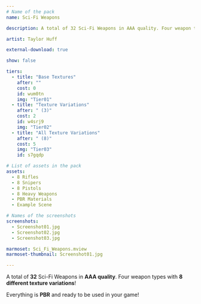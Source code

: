```yaml
---
# Name of the pack
name: Sci-Fi Weapons

description: A total of 32 Sci-Fi Weapons in AAA quality. Four weapon types with 8 different texture variations!

artist: Taylor Huff

external-download: true

show: false

tiers:
  - title: "Base Textures"
    after: ""
    cost: 0
    id: wum0tn
    img: "Tier01"
  - title: "Texture Variations"
    after: " (3)"
    cost: 2
    id: w4srj9
    img: "Tier02"
  - title: "All Texture Variations"
    after: " (8)"
    cost: 5
    img: "Tier03"
    id: s7gqdp

# List of assets in the pack
assets:
  - 8 Rifles
  - 8 Snipers
  - 8 Pistols
  - 8 Heavy Weapons
  - PBR Materials
  - Example Scene

# Names of the screenshots
screenshots:
  - Screenshot01.jpg
  - Screenshot02.jpg
  - Screenshot03.jpg

marmoset: Sci_Fi_Weapons.mview
marmoset-thumbnail: Screenshot01.jpg

---
```


A total of **32** Sci-Fi Weapons in **AAA quality**. Four weapon types with **8 different texture variations**!

Everything is **PBR** and ready to be used in your game!